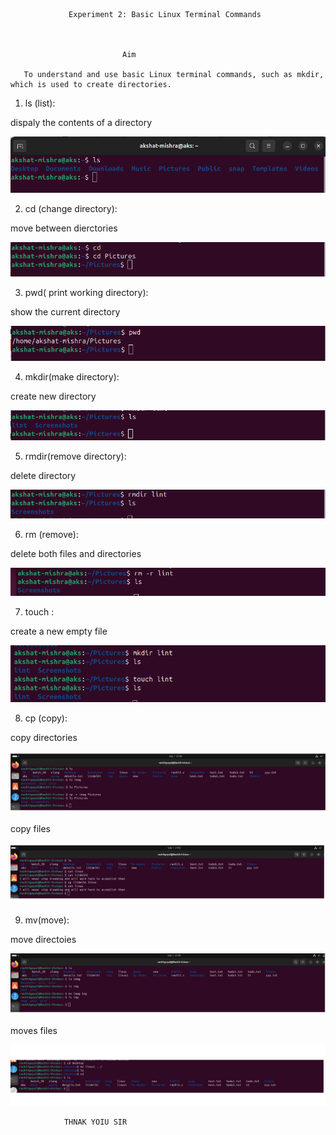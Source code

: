                  Experiment 2: Basic Linux Terminal Commands



                             Aim

       To understand and use basic Linux terminal commands, such as mkdir, which is used to create directories.


1. ls (list):

dispaly the contents of a directory

![alt text](a.png)

2. cd (change directory):

move between dierctories

![alt text](b.png)

3. pwd( print working directory):

show the current directory

![alt text](c.png)


4. mkdir(make directory):

create new directory

![alt text](d.png)

5. rmdir(remove directory):

delete directory 

![alt text](e.png)

6. rm (remove):

delete both files and directories

![alt text](f.png)

7. touch :

create a new empty file

![alt text](g.png)


8. cp (copy):

copy directories

![alt text](h.png)

copy files

![alt text](i.png)


9. mv(move):

move directoies

![alt text](j.png)

moves files 

![alt text](k.png)

                THNAK YOIU SIR




